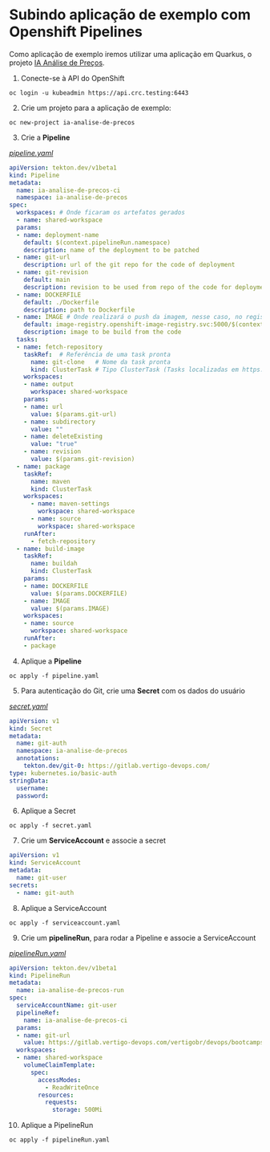 # Subindo aplicação de exemplo com Openshift Pipelines

Como aplicação de exemplo iremos utilizar uma aplicação em Quarkus, o projeto [IA Análise de Preços](https://gitlab.vertigo-devops.com/vertigobr/devops/bootcamps/docker/ia-analise-de-precos).

1. Conecte-se à API do OpenShift

```shell
oc login -u kubeadmin https://api.crc.testing:6443
```

2. Crie um projeto para a aplicação de exemplo:

```shell
oc new-project ia-analise-de-precos
```

3. Crie a **Pipeline**

[*pipeline.yaml*](https://github.com/caiolombello/openshift-pipelines/blob/main/.ci/tekton/pipeline.yaml)

```yaml
apiVersion: tekton.dev/v1beta1
kind: Pipeline
metadata:
  name: ia-analise-de-precos-ci
  namespace: ia-analise-de-precos
spec:
  workspaces: # Onde ficaram os artefatos gerados
  - name: shared-workspace  
  params:
  - name: deployment-name
    default: $(context.pipelineRun.namespace)
    description: name of the deployment to be patched
  - name: git-url
    description: url of the git repo for the code of deployment
  - name: git-revision
    default: main
    description: revision to be used from repo of the code for deployment
  - name: DOCKERFILE
    default: ./Dockerfile
    description: path to Dockerfile
  - name: IMAGE # Onde realizará o push da imagem, nesse caso, no registry interno do próprio Openshift
    default: image-registry.openshift-image-registry.svc:5000/$(context.pipelineRun.namespace)/$(context.pipelineRun.namespace):latest  
    description: image to be build from the code
  tasks:
  - name: fetch-repository
    taskRef:  # Referência de uma task pronta
      name: git-clone   # Nome da task pronta
      kind: ClusterTask # Tipo ClusterTask (Tasks localizadas em https://github.com/tektoncd/catalog/tree/main/task)
    workspaces:
    - name: output
      workspace: shared-workspace
    params:
    - name: url
      value: $(params.git-url)
    - name: subdirectory
      value: ""
    - name: deleteExisting
      value: "true"
    - name: revision
      value: $(params.git-revision)
  - name: package
    taskRef:
      name: maven
      kind: ClusterTask
    workspaces: 
      - name: maven-settings
        workspace: shared-workspace
      - name: source
        workspace: shared-workspace
    runAfter: 
      - fetch-repository
  - name: build-image
    taskRef:
      name: buildah
      kind: ClusterTask
    params:
    - name: DOCKERFILE
      value: $(params.DOCKERFILE)
    - name: IMAGE
      value: $(params.IMAGE)
    workspaces:
    - name: source
      workspace: shared-workspace
    runAfter:
    - package
```

4. Aplique a **Pipeline**

```shell
oc apply -f pipeline.yaml
```

5. Para autenticação do Git, crie uma **Secret** com os dados do usuário

[*secret.yaml*](https://github.com/caiolombello/openshift-pipelines/blob/main/.ci/tekton/secret.yaml)

```yaml
apiVersion: v1
kind: Secret
metadata:
  name: git-auth
  namespace: ia-analise-de-precos
  annotations:
    tekton.dev/git-0: https://gitlab.vertigo-devops.com/
type: kubernetes.io/basic-auth
stringData:
  username: 
  password: 
```

6. Aplique a Secret

```shell
oc apply -f secret.yaml
```

7. Crie um **ServiceAccount** e associe a secret

```yaml
apiVersion: v1
kind: ServiceAccount
metadata:
  name: git-user 
secrets:
  - name: git-auth
```

8. Aplique a ServiceAccount

```shell
oc apply -f serviceaccount.yaml
```

9. Crie um **pipelineRun**, para rodar a Pipeline e associe a ServiceAccount

[*pipelineRun.yaml*](https://github.com/caiolombello/openshift-pipelines/blob/main/.ci/tekton/pipelineRun.yaml)

```yaml
apiVersion: tekton.dev/v1beta1
kind: PipelineRun
metadata:
  name: ia-analise-de-precos-run
spec:
  serviceAccountName: git-user
  pipelineRef:
    name: ia-analise-de-precos-ci
  params:
  - name: git-url
    value: https://gitlab.vertigo-devops.com/vertigobr/devops/bootcamps/docker/ia-analise-de-precos.git
  workspaces:
  - name: shared-workspace
    volumeClaimTemplate:
      spec:
        accessModes:
          - ReadWriteOnce
        resources:
          requests:
            storage: 500Mi
```

10.  Aplique a PipelineRun

```shell
oc apply -f pipelineRun.yaml
```

